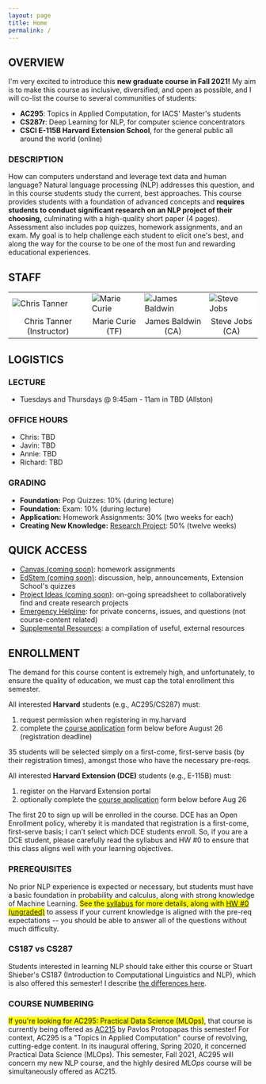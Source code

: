 ```yaml
---
layout: page
title: Home
permalink: /
---
```

## OVERVIEW
I'm very excited to introduce this **new graduate course in Fall 2021!** My aim is to make this course as inclusive, diversified, and open as possible, and I will co-list the course to several communities of students:
- **AC295**: Topics in Applied Computation, for IACS' Master's students
- **CS287r**: Deep Learning for NLP, for computer science concentrators
- **CSCI E-115B Harvard Extension School**, for the general public all around the world (online)

### DESCRIPTION
How can computers understand and leverage text data and human language? Natural language processing (NLP) addresses this question, and in this course students study the current, best approaches. This course provides students with a foundation of advanced concepts and **requires students to conduct significant research on an NLP project of their choosing,** culminating with a high-quality short paper (4 pages). Assessment also includes pop quizzes, homework assignments, and an exam. My goal is to help challenge each student to elicit one's best, and along the way for the course to be one of the most fun and rewarding educational experiences.

## STAFF
<p></p>
<table align="center" style="background-color:#FFFFFF" border="0px">
  <tr>
    <td><img src="{{ site.baseurl }}/images/chris_cropped.png" alt="Chris Tanner"/></td>
    <td><img src="{{ site.baseurl }}/images/marie_cropped.png" alt="Marie Curie"/></td>
    <td><img src="{{ site.baseurl }}/images/james_cropped.png" alt="James Baldwin"/></td>
    <td><img src="{{ site.baseurl }}/images/steve_cropped.png" alt="Steve Jobs"/></td>
  </tr>
  <tr>
    <td align="center" style="background-color:#FFFFFF" border="0">Chris Tanner (Instructor)</td>
    <td align="center" style="background-color:#FFFFFF" border="0">Marie Curie (TF)</td>
    <td align="center" style="background-color:#FFFFFF" border="0">James Baldwin (CA)</td>
    <td align="center" style="background-color:#FFFFFF" border="0">Steve Jobs (CA)</td>
  </tr>
</table>

## LOGISTICS
### LECTURE
- Tuesdays and Thursdays @ 9:45am - 11am in TBD (Allston)

### OFFICE HOURS
- Chris: TBD
- Javin: TBD
- Annie: TBD
- Richard: TBD

### GRADING
- **Foundation:** Pop Quizzes: 10% (during lecture)
- **Foundation:** Exam: 10% (during lecture)
- **Application:** Homework Assignments: 30% (two weeks for each)
- **Creating New Knowledge:** [Research Project](project): 50% (twelve weeks)

## QUICK ACCESS
- [Canvas (coming soon)](): homework assignments
- [EdStem (coming soon)](): discussion, help, announcements, Extension School's quizzes
- [Project Ideas (coming soon)](): on-going spreadsheet to collaboratively find and create research projects
- [Emergency Helpline](mailto:cs287helpline@gmail.com): for private concerns, issues, and questions (not course-content related) 
- [Supplemental Resources](supplemental): a compilation of useful, external resources

## ENROLLMENT
The demand for this course content is extremely high, and unfortunately, to ensure the quality of education, we must cap the total enrollment this semester.

All interested **Harvard** students (e.g., AC295/CS287) must:
<ol>
<li>request permission when registering in my.harvard</li>
<li>complete the <a href="https://forms.gle/vA3Y2bkZxndMdcft6">course application</a> form below before August 26 (registration deadline)</li>
</ol>

35 students will be selected simply on a first-come, first-serve basis (by their registration times), amongst those who have the necessary pre-reqs.

All interested **Harvard Extension (DCE)** students (e.g., E-115B) must:
<ol>
<li>register on the Harvard Extension portal</li>
<li>optionally complete the <a href="https://forms.gle/vA3Y2bkZxndMdcft6">course application</a> form below before Aug 26</li>
</ol>

The first 20 to sign up will be enrolled in the course. DCE has an Open Enrollment policy, whereby it is mandated that registration is a first-come, first-serve basis; I can’t select which DCE students enroll. So, if you are a DCE student, please carefully read the syllabus and HW #0 to ensure that this class aligns well with your learning objectives.

### PREREQUISITES
No prior NLP experience is expected or necessary, but students must have a basic foundation in probability and calculus, along with strong knowledge of Machine Learning. <span style="background-color: #FFFF00">See the [syllabus](syllabus) for more details, along with [HW #0 (ungraded)](CS287_HW0.zip)</span> to assess if your current knowledge is aligned with the pre-req expectations -- you should be able to answer all of the questions without much difficulty.

### CS187 vs CS287
Students interested in learning NLP should take either this course or Stuart Shieber's CS187 (Introduction to Computational Linguistics and NLP), which is also offered this semester! I describe [the differences here](187vs287).

### COURSE NUMBERING
<span style="background-color: #FFFF00">If you're looking for AC295: Practical Data Science (MLOps)</span>, that course is currently being offered as [AC215](https://harvard-iacs.github.io/2021-AC215/) by Pavlos Protopapas this semester! For context, AC295 is a "Topics in Applied Computation" course of revolving, cutting-edge content. In its inaugural offering, Spring 2020, it concerned Practical Data Science (MLOps). This semester, Fall 2021, AC295 will concern my new NLP course, and the highly desired _MLOps_ course will be simultaneously offered as AC215.
